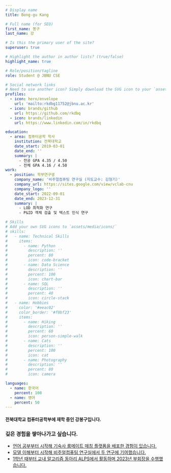 ```yaml
---
# Display name
title: Bong-gu Kang

# Full name (for SEO)
first_name: 봉구
last_name: 강

# Is this the primary user of the site?
superuser: true

# Highlight the author in author lists? (true/false)
highlight_name: true

# Role/position/tagline
role: Student @ JBNU CSE

# Social network links
# Need to use another icon? Simply download the SVG icon to your `assets/media/icons/` folder.
profiles:
  - icon: hero/envelope
    url: 'mailto:rkdbg11752@jbnu.ac.kr'
  - icon: brands/github
    url: https://github.com/rkdbq
  - icon: brands/linkedin
    url: https://www.linkedin.com/in/rkdbq

education:
  - area: 컴퓨터공학 학사
    institution: 전북대학교
    date_start: 2019-03-01
    date_end: ''
    summary: |
      - 전공 GPA 4.35 / 4.50
      - 전체 GPA 4.16 / 4.50
work:
  - position: 학부연구생
    company_name: '비주얼컴퓨팅 연구실 (지도교수: 김형기)'
    company_url: https://sites.google.com/view/vclab-cnu
    company_logo: ''
    date_start: 2022-09-01
    date_end: 2023-12-31
    summary: |
      - LOD 최적화 연구
      - P&ID 객체 검출 및 텍스트 인식 연구

# Skills
# Add your own SVG icons to `assets/media/icons/`
# skills:
#   - name: Technical Skills
#     items:
#       - name: Python
#         description: ''
#         percent: 80
#         icon: code-bracket
#       - name: Data Science
#         description: ''
#         percent: 100
#         icon: chart-bar
#       - name: SQL
#         description: ''
#         percent: 40
#         icon: circle-stack
#   - name: Hobbies
#     color: '#eeac02'
#     color_border: '#f0bf23'
#     items:
#       - name: Hiking
#         description: ''
#         percent: 60
#         icon: person-simple-walk
#       - name: Cats
#         description: ''
#         percent: 100
#         icon: cat
#       - name: Photography
#         description: ''
#         percent: 80
#         icon: camera

languages:
  - name: 한국어
    percent: 100
  - name: 영어
    percent: 50
---
```


#### 전북대학교 컴퓨터공학부에 재학 중인 강봉구입니다.
### 깊은 경험을 쌓아나가고 싶습니다.
- [언어 공부부터 시작해 기숙사 룸메이트 매칭 플랫폼을 배포한 경험이 있습니다.](projects/roomie/)
- [모델 이해부터 시작해 비주얼컴퓨팅 연구실에서 두 연구에 기여했습니다.](publication/)
- [1학년 때부터 교내 알고리즘 동아리 ALPS에서 활동하며 2023년 부회장을 수행했습니다.](activities/alps/)
